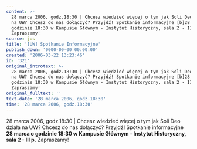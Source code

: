 ```yaml
---
content: >-
  28 marca 2006, godz.18:30 | Chcesz wiedzieć więcej o tym jak Soli Deo działa
  na UW? Chcesz do nas dołączyć? Przyjdź! Spotkanie informacyjne [b]28 marca o
  godzinie 18:30 w Kampusie Głównym - Instytut Historyczny, sala 2 - III p.[/b]
  Zapraszamy!
source: jos
title: '[UW] Spotkanie Informacyjne'
publish_down: '0000-00-00 00:00:00'
created: '2006-03-22 13:23:46'
id: '321'
original_introtext: >-
  28 marca 2006, godz.18:30 | Chcesz wiedzieć więcej o tym jak Soli Deo działa
  na UW? Chcesz do nas dołączyć? Przyjdź! Spotkanie informacyjne [b]28 marca o
  godzinie 18:30 w Kampusie Głównym - Instytut Historyczny, sala 2 - III p.[/b]
  Zapraszamy!
original_fulltext: ''
text-date: '28 marca 2006, godz.18:30'
time: '28 marca 2006, godz.18:30'
---
```

28 marca 2006, godz.18:30 | Chcesz wiedzieć więcej o tym jak Soli Deo działa na UW? Chcesz do nas dołączyć? Przyjdź! Spotkanie informacyjne **28 marca o godzinie 18:30 w Kampusie Głównym - Instytut Historyczny, sala 2 - III p.** Zapraszamy!

<!--{{json:{"created_date":"2006-03-22 13:23:46","publish_down":"0000-00-00 00:00:00","id":"321"}}}-->
